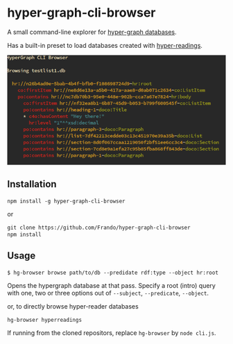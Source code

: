 # hyper-graph-cli-browser

A small command-line explorer for [hyper-graph databases](https://github.com/e-e-e/hyper-graph-db).

Has a built-in preset to load databases created with [hyper-readings](https://github.com/e-e-e/hyper-reader).

![Screenshot](screenshot.png?raw=true "Screenshot")

## Installation 

    npm install -g hyper-graph-cli-browser

or

    git clone https://github.com/Frando/hyper-graph-cli-browser
    npm install

## Usage

```
$ hg-browser browse path/to/db --predidate rdf:type --object hr:root
```

Opens the hypergraph database at that pass. Specify a root (intro) query with one, two or three options out of `--subject`, `--predicate`, `--object`.

or, to directly browse hyper-reader databases

```
hg-browser hyperreadings
```

If running from the cloned repositors, replace `hg-browser` by `node cli.js`.
